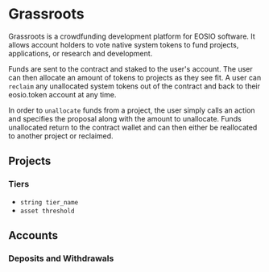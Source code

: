 # Grassroots

Grassroots is a crowdfunding development platform for EOSIO software. It allows account holders to vote native system tokens to fund projects, applications, or research and development.

Funds are sent to the contract and staked to the user's account. The user can then allocate an amount of tokens to projects as they see fit. A user can `reclaim` any unallocated system tokens out of the contract and back to their eosio.token account at any time.

In order to `unallocate` funds from a project, the user simply calls an action and specifies the proposal along with the amount to unallocate. Funds unallocated return to the contract wallet and can then either be reallocated to another project or reclaimed.

## Projects



### Tiers

* `string tier_name`
* `asset threshold`

## Accounts



### Deposits and Withdrawals


